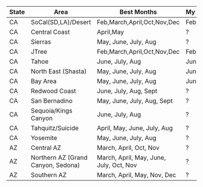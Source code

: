 


| State | Area | Best Months | My Month |
| - | - | - | - |
| CA | SoCal(SD,LA)/Desert | Feb,March,April,Oct,Nov,Dec | Feb,March |
| CA | Central Coast | April,May | ? |
| CA | Sierras | May, June, July, Aug | ? |
| CA | JTree | Feb,March,April,Oct,Nov,Dec | Feb,March |
| CA | Tahoe | June, July, Aug | June, ? |
| CA | North East (Shasta) | May, June, July, Aug | June, ? |
| CA | Bay Area | May, June, July, Aug | June, ? |
| CA | Redwood Coast | June, July, Aug, Sept | ? |
| CA | San Bernadino | May, June, July, Aug, Sept | ? |
| CA | Sequoia/Kings Canyon | June, July, Aug | ? |
| CA | Tahquitz/Suicide | April, May, June, July, Aug | ? |
| CA | Yosemite | May, June, July, Aug | ? |
| AZ | Central AZ | March, April, Oct, Nov | ? |
| AZ | Northern AZ (Grand Canyon, Sedona) | March, April, May, June, July, Oct, Nov | ? |
| AZ | Southern AZ | March, April, May, Nov, Dec | ? |